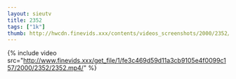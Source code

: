 ```yaml
--- 
layout: sieutv
title: 2352
tags: ["1k"]
thumb: http://hwcdn.finevids.xxx/contents/videos_screenshots/2000/2352/preview.mp4.jpg
---
```

{% include video src="http://www.finevids.xxx/get_file/1/fe3c469d59d11a3cb9105e4f0099c157/2000/2352/2352.mp4/" %} 
